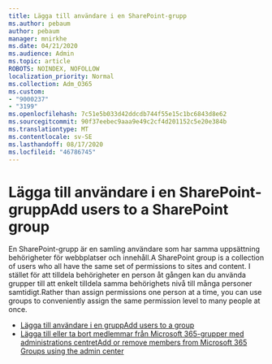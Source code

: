 ```yaml
---
title: Lägga till användare i en SharePoint-grupp
ms.author: pebaum
author: pebaum
manager: mnirkhe
ms.date: 04/21/2020
ms.audience: Admin
ms.topic: article
ROBOTS: NOINDEX, NOFOLLOW
localization_priority: Normal
ms.collection: Adm_O365
ms.custom:
- "9000237"
- "3199"
ms.openlocfilehash: 7c51e5b033d42ddcdb744f55e15c1bc6843d8e62
ms.sourcegitcommit: 90f37eebec9aaa9e49c2cf4d201152c5e20e384b
ms.translationtype: MT
ms.contentlocale: sv-SE
ms.lasthandoff: 08/17/2020
ms.locfileid: "46786745"
---
```

# <a name="add-users-to-a-sharepoint-group"></a><span data-ttu-id="f5d37-102">Lägga till användare i en SharePoint-grupp</span><span class="sxs-lookup"><span data-stu-id="f5d37-102">Add users to a SharePoint group</span></span>

<span data-ttu-id="f5d37-103">En SharePoint-grupp är en samling användare som har samma uppsättning behörigheter för webbplatser och innehåll.</span><span class="sxs-lookup"><span data-stu-id="f5d37-103">A SharePoint group is a collection of users who all have the same set of permissions to sites and content.</span></span> <span data-ttu-id="f5d37-104">I stället för att tilldela behörigheter en person åt gången kan du använda grupper till att enkelt tilldela samma behörighets nivå till många personer samtidigt.</span><span class="sxs-lookup"><span data-stu-id="f5d37-104">Rather than assign permissions one person at a time, you can use groups to conveniently assign the same permission level to many people at once.</span></span>

- [<span data-ttu-id="f5d37-105">Lägga till användare i en grupp</span><span class="sxs-lookup"><span data-stu-id="f5d37-105">Add users to a group</span></span>](https://docs.microsoft.com/sharepoint/customize-sharepoint-site-permissions#add-users-to-a-group)
- [<span data-ttu-id="f5d37-106">Lägga till eller ta bort medlemmar från Microsoft 365-grupper med administrations centret</span><span class="sxs-lookup"><span data-stu-id="f5d37-106">Add or remove members from Microsoft 365 Groups using the admin center</span></span>](https://docs.microsoft.com/microsoft-365/admin/create-groups/add-or-remove-members-from-groups)